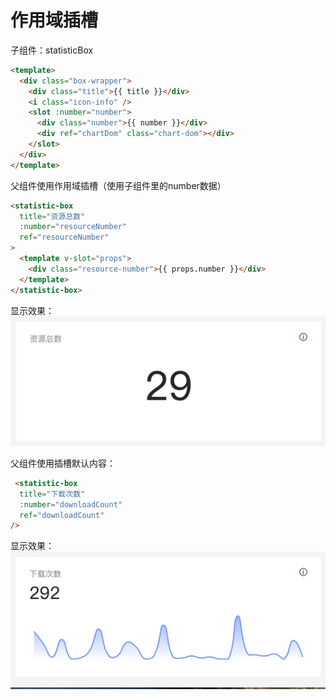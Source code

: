 # 作用域插槽
子组件：statisticBox
```html
<template>
  <div class="box-wrapper">
    <div class="title">{{ title }}</div>
    <i class="icon-info" />
    <slot :number="number">
      <div class="number">{{ number }}</div>
      <div ref="chartDom" class="chart-dom"></div>
    </slot>
  </div>
</template>
```
父组件使用作用域插槽（使用子组件里的number数据）
```html
<statistic-box
  title="资源总数"
  :number="resourceNumber"
  ref="resourceNumber"
>
  <template v-slot="props">
    <div class="resource-number">{{ props.number }}</div>
  </template>
</statistic-box>
```
显示效果：
![](../image/企业微信截图_b5c6d844-976a-4147-8e27-d4e9dc44fc2c.png)

父组件使用插槽默认内容：
```html
 <statistic-box
  title="下载次数"
  :number="downloadCount"
  ref="downloadCount"
/>
```
显示效果：
![](../image/企业微信截图_8e196063-a06d-4f3b-ae25-3bbdae6b15c5.png)
